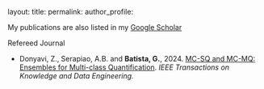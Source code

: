 
layout: 
title: 
permalink: 
author_profile: 


My publications are also listed in my [Google Scholar](https://scholar.google.com/citations?user=takZ6KIAAAAJ&hl=en) 



Refereed Journal 

* Donyavi, Z., Serapiao, A.B. and **Batista, G.**, 2024. [MC-SQ and MC-MQ: Ensembles for Multi-class Quantification](https://ieeexplore.ieee.org/abstract/document/10457862/). <i>IEEE Transactions on Knowledge and Data Engineering.</i>
